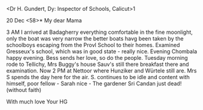 <Dr H. Gundert, Dy: Inspector of Schools, Calicut>1

 20 Dec <58>*
My dear Mama

3 AM I arrived at Badagherry everything comfortable in the fine moonlight, only the boat was very narrow the better boats havg been taken by the schoolboys escaping from the Provl School to their homes. Examined Gresseux's school, which was in good state - really nice. Evening Chombala happy evening. Bess sends her love, so do the people. Tuesday morning rode to Tellichy, Mrs Buggy's house Sauv's still there breakfast there and examination. Now 2 PM at Nettoor where Hunziker and Würtele still are. Mrs S spends the day here for the air. S. continues to be idle and content with himself, poor fellow - Sarah nice - The gardener Sri Candan just dead! (without faith)

With much love
 Your HG

